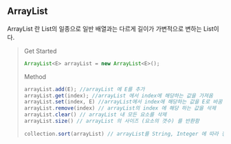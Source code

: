 

## ArrayList

ArrayList 란 List의 일종으로 일반 배열과는 다르게 길이가 가변적으로 변하는 List이다.



> Get Started 
>
> ```java
> ArrayList<E> arrayList = new ArrayList<E>();
> ```
>
> Method
>
> ```java
> arrayList.add(E); //arrayList 에 E를 추가
> arrayList.get(index); //arrayList 에서 index에 해당하는 값을 가져옴
> arrayList.set(index, E) //arrayList에서 index에 해당하는 값을 E로 바꿈
> arrayList.remove(index) // arrayList의 index 에 해당 하는 값을 삭제
> arrayList.clear() // arrayList 내 모든 요소를 삭제
> arrayList.size() // arrayList 의 사이즈 (요소의 갯수) 를 반환함
>   
> collection.sort(arrayList) // arrayList를 String, Integer 에 따라 정렬함
> ```


